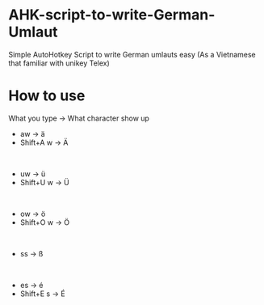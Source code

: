 # AHK-script-to-write-German-Umlaut
Simple AutoHotkey Script to write German umlauts easy (As a Vietnamese that familiar with unikey Telex)

# How to use
What you type -> What character show up
- aw -> ä
- Shift+A w -> Ä 
<br>

- uw -> ü
- Shift+U w -> Ü
<br>

- ow -> ö
- Shift+O w -> Ö
<br>

- ss -> ß
<br>

- es -> é
- Shift+E s -> É
